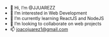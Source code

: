 - 👋 Hi, I’m @JJUAREZZ
- 👀 I’m interested in Web Development
- 🌱 I’m currently learning ReactJS and NodeJS
- 💞️ I’m looking to collaborate on web projects
- 📫 joacojuarez1@gmail.com

<!---
JJUAREZZ/JJUAREZZ is a ✨ special ✨ repository because its `README.md` (this file) appears on your GitHub profile.
You can click the Preview link to take a look at your changes.
--->
